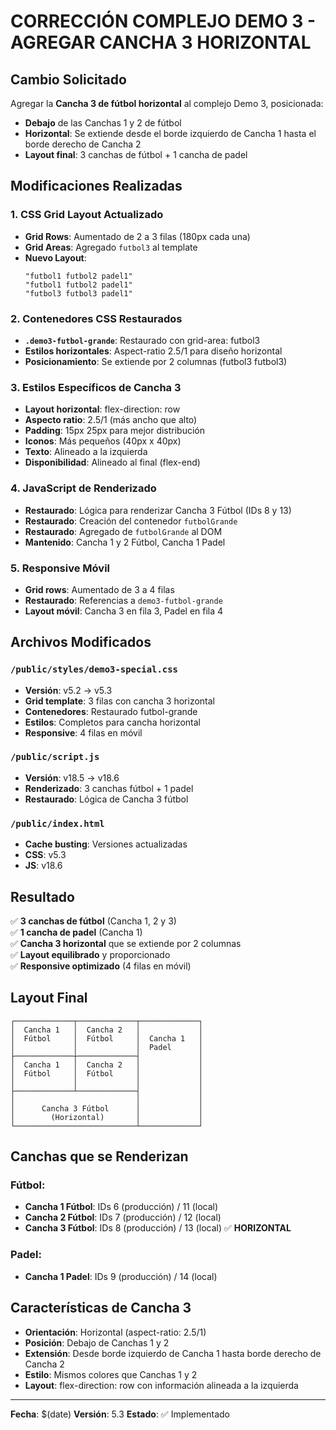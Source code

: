 # CORRECCIÓN COMPLEJO DEMO 3 - AGREGAR CANCHA 3 HORIZONTAL

## Cambio Solicitado

Agregar la **Cancha 3 de fútbol horizontal** al complejo Demo 3, posicionada:
- **Debajo** de las Canchas 1 y 2 de fútbol
- **Horizontal**: Se extiende desde el borde izquierdo de Cancha 1 hasta el borde derecho de Cancha 2
- **Layout final**: 3 canchas de fútbol + 1 cancha de padel

## Modificaciones Realizadas

### 1. **CSS Grid Layout Actualizado**
- **Grid Rows**: Aumentado de 2 a 3 filas (180px cada una)
- **Grid Areas**: Agregado `futbol3` al template
- **Nuevo Layout**:
  ```
  "futbol1 futbol2 padel1"
  "futbol1 futbol2 padel1"
  "futbol3 futbol3 padel1"
  ```

### 2. **Contenedores CSS Restaurados**
- **`.demo3-futbol-grande`**: Restaurado con grid-area: futbol3
- **Estilos horizontales**: Aspect-ratio 2.5/1 para diseño horizontal
- **Posicionamiento**: Se extiende por 2 columnas (futbol3 futbol3)

### 3. **Estilos Específicos de Cancha 3**
- **Layout horizontal**: flex-direction: row
- **Aspecto ratio**: 2.5/1 (más ancho que alto)
- **Padding**: 15px 25px para mejor distribución
- **Iconos**: Más pequeños (40px x 40px)
- **Texto**: Alineado a la izquierda
- **Disponibilidad**: Alineado al final (flex-end)

### 4. **JavaScript de Renderizado**
- **Restaurado**: Lógica para renderizar Cancha 3 Fútbol (IDs 8 y 13)
- **Restaurado**: Creación del contenedor `futbolGrande`
- **Restaurado**: Agregado de `futbolGrande` al DOM
- **Mantenido**: Cancha 1 y 2 Fútbol, Cancha 1 Padel

### 5. **Responsive Móvil**
- **Grid rows**: Aumentado de 3 a 4 filas
- **Restaurado**: Referencias a `demo3-futbol-grande`
- **Layout móvil**: Cancha 3 en fila 3, Padel en fila 4

## Archivos Modificados

### `/public/styles/demo3-special.css`
- **Versión**: v5.2 → v5.3
- **Grid template**: 3 filas con cancha 3 horizontal
- **Contenedores**: Restaurado futbol-grande
- **Estilos**: Completos para cancha horizontal
- **Responsive**: 4 filas en móvil

### `/public/script.js`
- **Versión**: v18.5 → v18.6
- **Renderizado**: 3 canchas fútbol + 1 padel
- **Restaurado**: Lógica de Cancha 3 fútbol

### `/public/index.html`
- **Cache busting**: Versiones actualizadas
- **CSS**: v5.3
- **JS**: v18.6

## Resultado

✅ **3 canchas de fútbol** (Cancha 1, 2 y 3)  
✅ **1 cancha de padel** (Cancha 1)  
✅ **Cancha 3 horizontal** que se extiende por 2 columnas  
✅ **Layout equilibrado** y proporcionado  
✅ **Responsive optimizado** (4 filas en móvil)  

## Layout Final

```
┌─────────────┬─────────────┬─────────────┐
│  Cancha 1   │  Cancha 2   │             │
│  Fútbol     │  Fútbol     │  Cancha 1   │
│             │             │  Padel      │
├─────────────┼─────────────┤             │
│  Cancha 1   │  Cancha 2   │             │
│  Fútbol     │  Fútbol     │             │
│             │             │             │
├─────────────┴─────────────┤             │
│                           │             │
│      Cancha 3 Fútbol      │             │
│        (Horizontal)       │             │
└───────────────────────────┴─────────────┘
```

## Canchas que se Renderizan

### Fútbol:
- **Cancha 1 Fútbol**: IDs 6 (producción) / 11 (local)
- **Cancha 2 Fútbol**: IDs 7 (producción) / 12 (local)
- **Cancha 3 Fútbol**: IDs 8 (producción) / 13 (local) ✅ **HORIZONTAL**

### Padel:
- **Cancha 1 Padel**: IDs 9 (producción) / 14 (local)

## Características de Cancha 3

- **Orientación**: Horizontal (aspect-ratio: 2.5/1)
- **Posición**: Debajo de Canchas 1 y 2
- **Extensión**: Desde borde izquierdo de Cancha 1 hasta borde derecho de Cancha 2
- **Estilo**: Mismos colores que Canchas 1 y 2
- **Layout**: flex-direction: row con información alineada a la izquierda

---
**Fecha**: $(date)
**Versión**: 5.3
**Estado**: ✅ Implementado
